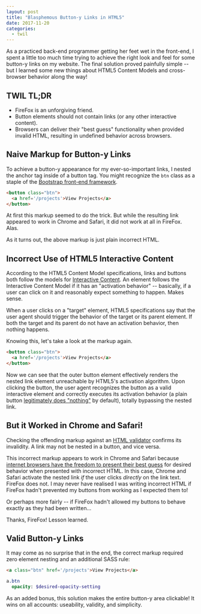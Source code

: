 ```yaml
---
layout: post
title: "Blasphemous Button-y Links in HTML5"
date: 2017-11-20
categories:
  - twil
---
```

As a practiced back-end programmer getting her feet wet in the front-end, I spent a little too much time trying to achieve the right look and feel for some button-y links on my website. The final solution proved painfully simple -- but I learned some new things about HTML5 Content Models and cross-browser behavior along the way!

## TWIL TL;DR
* FireFox is an unforgiving friend.
* Button elements should not contain links (or any other interactive content).
* Browsers can deliver their "best guess" functionality when provided invalid HTML, resulting in undefined behavior across browsers.

## Naive Markup for Button-y Links
To achieve a button-y appearance for my ever-so-important links, I nested the anchor tag inside of a button tag. You might recognize the `btn` class as a staple of the [Bootstrap front-end framework](https://getbootstrap.com/).

```html
<button class="btn">
  <a href='/projects'>View Projects</a>
</button>
```

At first this markup seemed to do the trick. But while the resulting link appeared to work in Chrome and Safari, it did not work at all in FireFox. Alas.

As it turns out, the above markup is just plain incorrect HTML.

## Incorrect Use of HTML5 Interactive Content

According to the HTML5 Content Model specifications, links and buttons both follow the models for [Interactive Content](https://www.w3.org/TR/2011/WD-html5-20110525/content-models.html#interactive-content). An element follows the Interactive Content Model if it has an "activation behavior" -- basically, if a user can click on it and reasonably expect something to happen. Makes sense.

When a user clicks on a "target" element, HTML5 specifications say that the user agent should trigger the behavior of the target or its parent element. If both the target and its parent do not have an activation behavior, then nothing happens. 

Knowing this, let's take a look at the markup again.

```html
<button class="btn">
  <a href='/projects'>View Projects</a>
</button>
```

Now we can see that the outer button element effectively renders the nested link element unreachable by HTML5's activation algorithm. Upon clicking the button, the user agent recognizes the button as a valid interactive element and correctly executes its activation behavior (a plain button [legitimately does "nothing"](https://www.w3.org/TR/2011/WD-html5-20110525/the-button-element.html#attr-button-type) by default), totally bypassing the nested link.

## But it Worked in Chrome and Safari!

Checking the offending markup against an [HTML validator](https://html5.validator.nu/) confirms its invalidity. A link may not be nested in a button, and vice versa.

This incorrect markup appears to work in Chrome and Safari because [internet browsers have the freedom to present their best guess](https://www.w3.org/MarkUp/2004/xhtml-faq#whycare) for desired behavior when presented with incorrect HTML. In this case, Chrome and Safari activate the nested link *if* the user clicks *directly* on the link text. FireFox does not. I may never have realised I was writing incorrect HTML if FireFox hadn't prevented my buttons from working as I expected them to! 

Or perhaps more fairly -- if FireFox hadn't allowed my buttons to behave exactly as they had been written...

Thanks, FireFox! Lesson learned. 

## Valid Button-y Links
It may come as no surprise that in the end, the correct markup required zero element nesting and an additional SASS rule:

```html
<a class="btn" href='/projects'>View Projects</a>
```
```sass
a.btn
  opacity: $desired-opacity-setting
```

As an added bonus, this solution makes the entire button-y area clickable! It wins on all accounts: useability, validity, and simplicity. 